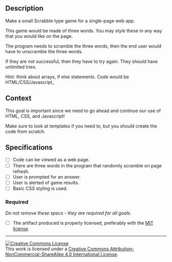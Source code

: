 ## Description

Make a small Scrabble type game for a single-page web app.

This game would be made of three words. You may style these in any way that you would like on the page.

The program needs to scramble the three words, then the end user would have to unscramble the three words.

If they are not successful, then they have to try again. They should have unlimited tries.

Hint: think about arrays, if else statements. Code would be HTML/CSS/Javascript_

## Context

This goal is important since we need to go ahead and continue our use of HTML, CSS, and Javascript!

Make sure to look at templates if you need to, but you should create the code from scratch.

## Specifications

- [ ] Code can be viewed as a web page.
- [ ] There are three words in the program that randomly scramble on page refresh.
- [ ] User is prompted for an answer.
- [ ] User is alerted of game results.
- [ ] Basic CSS styling is used.

### Required

_Do not remove these specs - they are required for all goals_.

- [ ] The artifact produced is properly licensed, preferably with the [MIT license][mit-license].

---

<!-- LICENSE -->

<a rel="license" href="http://creativecommons.org/licenses/by-nc-sa/4.0/"><img alt="Creative Commons License" style="border-width:0" src="https://i.creativecommons.org/l/by-nc-sa/4.0/80x15.png" /></a>
<br />This work is licensed under a <a rel="license" href="http://creativecommons.org/licenses/by-nc-sa/4.0/">Creative Commons Attribution-NonCommercial-ShareAlike 4.0 International License</a>.

[mit-license]: https://opensource.org/licenses/MIT
